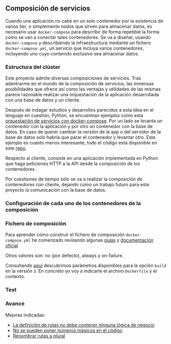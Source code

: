## Composición de servicios ##

Cuando una aplicación no cabe en un solo contenedor por la existencia de varios tier, o simplemente nodos que sirven para almacenar datos, es necesario usar `docker-compose` para describir de forma repetible la forma como se van a conectar tales contenedores. Se va a diseñar, usando `docker-compose` y describiendo la infraestructura mediante un fichero `docker-compose.yml`, un servicio que incluya varios contenedores, incluyendo uno cuyo contenido exclusivo sea almacenar datos.

### Estructura del clúster ###

Este proyecto admite diversas composiciones de servicios. Tras adentrarme en el mundo de la composición de servicios, las inmensas posibilidades que ofrece así como las ventajas y utilidades de las mismas parece razonable realizar una orquestación de la aplicación desarrollada con una base de datos y un cliente.

Después de indagar estudios y desarrollos parecidos a esta idea en el lenguaje en cuestión, Python, se encuentran ejemplos como esta [orquestación de servicios con docker-compose](https://www.atareao.es/tutorial/docker/orquestar-contenedores-con-docker-compose/). Por un lado se levanta un contenedor con la aplicación y por otro un contenedor con la base de datos. En caso de querer cambiar la versión de la app o del servidor de la base de datos solo habría que parar el contenedor y levantar otro. Este ejemplo es cuanto menos interesante, todo el código esta disponible en este [repo](https://github.com/atareao/chiquito-compose).

Respecto al cliente, consiste en una aplicación implementada en Python que haga peticiones HTTP a la API desde la composición de los contenedores.

Por cuestiones de tiempo sólo se va a realizar la composición de contenedores con cliente, dejando como un trabajo futuro para este proyecto la comunicación con la base de datos.

### Configuración de cada uno de los contenedores de la composición ###

### Fichero de composición ###

Para aprender cómo construir el fichero de composición `docker-compose.yml` he comenzado revisando algunas [guías](https://www.linode.com/docs/guides/how-to-use-docker-compose/) y [documentación oficial](https://docs.docker.com/compose/gettingstarted/)

Otros valores son: no (por defecto), always y on-failure.

Consultando [aquí](https://docs.docker.com/compose/compose-file/compose-file-v3/#build) descubrimos parámetros disponibles para la opción `build` en la versión `3`. En concreto yo voy a indicarle el archivo `Dockerfile` y el contexto.

### Test ###

### Avance ###

Mejoras indicadas:
- [La definición de rutas no debe contener ninguna lógica de negocio](https://github.com/Carlossamu7/CC1-Conservatorio/issues/84)
- [No se pueden poner números mágicos en el código](https://github.com/Carlossamu7/CC1-Conservatorio/issues/85)
- [Renombrar rutas a plural](https://github.com/Carlossamu7/CC1-Conservatorio/issues/86)
